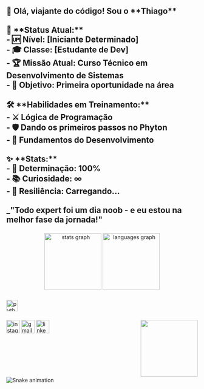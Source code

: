 <h2 align="left">👋 Olá, viajante do código! Sou o **Thiago**<br><br>🎯 **Status Atual:**<br>- 🆙 Nível: [Iniciante Determinado]<br>- 🎓 Classe: [Estudante de Dev]<br>- 🏆 Missão Atual: Curso Técnico em Desenvolvimento de Sistemas<br>- 💼 Objetivo: Primeira oportunidade na área<br><br>🛠️ **Habilidades em Treinamento:**<br>- ⚔️  Lógica de Programação<br>- 🛡️  Dando os primeiros passos no Phyton<br>- 🔮  Fundamentos do Desenvolvimento<br><br>✨ **Stats:**<br>- 🎯 Determinação: 100%<br>- 📚 Curiosidade: ∞<br>- 💪 Resiliência: Carregando...<br><br>_"Todo expert foi um dia noob - e eu estou na melhor fase da jornada!"</h2>

###

<div align="center">
  <img src="https://github-readme-stats.vercel.app/api?username=thiagoramosbgoes&hide_title=false&hide_rank=false&show_icons=true&include_all_commits=true&count_private=true&disable_animations=false&theme=dracula&locale=en&hide_border=false" height="150" alt="stats graph"  />
  <img src="https://github-readme-stats.vercel.app/api/top-langs?username=thiagoramosbgoes&locale=en&hide_title=false&layout=compact&card_width=320&langs_count=5&theme=dracula&hide_border=false" height="150" alt="languages graph"  />
</div>

###

<div align="left">
  <img src="https://cdn.jsdelivr.net/gh/devicons/devicon/icons/python/python-original.svg" height="30" alt="python logo"  />
</div>

###

<img align="right" height="150" src="https://encrypted-tbn0.gstatic.com/images?q=tbn:ANd9GcQ48vMwOuBxaH6D9-uiHh4KS7s07R8xyB3q20lRbfwKkz0iAAqKE0RG9aI&s=10"  />

###

<div align="left">
  <img src="https://img.shields.io/static/v1?message=Instagram&logo=instagram&label=&color=E4405F&logoColor=white&labelColor=&style=for-the-badge" height="35" alt="instagram logo"  />
  <img src="https://img.shields.io/static/v1?message=Gmail&logo=gmail&label=&color=D14836&logoColor=white&labelColor=&style=for-the-badge" height="35" alt="gmail logo"  />
  <img src="https://img.shields.io/static/v1?message=LinkedIn&logo=linkedin&label=&color=0077B5&logoColor=white&labelColor=&style=for-the-badge" height="35" alt="linkedin logo"  />
</div>

###

<br clear="both">

<img src="https://raw.githubusercontent.com/thiagoramosbgoes/thiagoramosbgoes/output/snake.svg" alt="Snake animation" />

###
